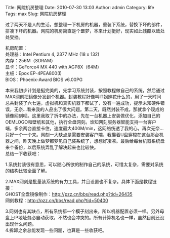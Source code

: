 Title: 网院机房整理
Date: 2010-07-30 13:03
Author: admin
Category: life
Tags: max
Slug: 网院机房整理

<div id="blog_text">

过了两天不是人的生活，想整理一下机房的机器，重装下系统，替换下坏的部件，拼凑下坏的机器。网院的机房简直是个噩梦，本来计划挺好，现实如此残酷以致处处受挫。

机房配置：  
处理器：Intel Pentium 4, 2377 MHz (18 x 132)  
内存：256M（SDRAM）  
显卡：GeForce4 MX 440 with AGP8X（64M）  
主板：Epox EP-4PEA800(I)  
BIOS：Phoenix-Award BIOS v6.00PG

本来我初步计划是挺完美的，先学习系统封装，按照教程做自己的系统，然后通过MAX网刻把镜像分发到个机器。封装教程好像叫IT姐妹花什么的，用了一天时间总共封装了六七遍，虚拟机和真实机器下都试了，没有一遍成功，提示未知硬件错误，无奈...看来我的人品出了很大问题。第二天，既然封装不成，那就拿个现成的镜像网刻呗。这里我取了折中的办法，先在一台机器上安装做优化，添加自己的OEMLOGO和壁纸和其他，执行全盘网刻。谁知网刻服务器智能支持一台客户端，多余两台直接卡住，速度最大400M/min，这网络伤透了我的心，再次无奈...只好一个一个来。网刻一大缺点是需要安装客户端，我攥着U盘穿梭在这台那台机器之间，昨天晚上做梦都梦见自己装系统了，想想好凄凉。最后给每台机器系统盘来个备份，以后系统弄乱了解决起来也比较快。  
总结一下收获吧：  

1.系统封装很有意思，可以随心所欲的制作自己的系统，可惜太复杂，需要对系统的结构比较全面了解。  

2.MAX网刻是批量装系统的有力工具，并且设置也不复杂。具体下面是教程链接：  
GHOST全盘镜像制作：<http://pzz.cn/bbs/read.php?tid=26435>  
网刻教程：<http://pzz.cn/bbs/read.php?tid=50400>  

3.网刻也有其缺点，所有系统都一个模子刻出来，所以机器配置必须一样。另外母盘上IP地址务必自动获取，不然也会冲突的。所有计算机名也一样，虽然目前还没出现什么问题。  
4.拆卸之余总能发现一些问题，也算是一些收获吧。

</div>
